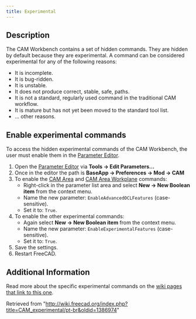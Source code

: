 ```yaml
---
title: Experimental
---
```

## Description

The CAM Workbench contains a set of hidden commands. They are hidden by default because they are experimental. A command can be considered experimental for any of the following reasons:

* It is incomplete.
* It is bug-ridden.
* It is unstable.
* It does not produce correct, stable, safe, paths.
* It is not a standard, regularly used command in the traditional CAM workflow.
* It is mature but has not yet been moved to the standard tool list.
* ... other reasons.

## Enable experimental commands

To access the hidden experimental commands of the CAM Workbench, the user must enable them in the [Parameter Editor](/Std_DlgParameter "Std DlgParameter").

1. Open the [Parameter Editor](/Std_DlgParameter "Std DlgParameter") via **Tools → Edit Parameters...**
2. Once in the editor the path is **BaseApp → Preferences → Mod → CAM**
3. To enable the [CAM Area](/CAM_Area "CAM Area") and [CAM Area Workplane](/CAM_Area_Workplane "CAM Area Workplane") commands:
   * Right-click in the parameter list area and select **New → New Boolean item** from the context menu.
   * Name the new parameter: `EnableAdvancedOCLFeatures` (case-sensitive).
   * Set it to: `True`.
4. To enable the other experimental commands:
   * Again select **New → New Boolean item** from the context menu.
   * Name the new parameter: `EnableExperimentalFeatures` (case-sensitive).
   * Set it to: `True`.
5. Save the settings.
6. Restart FreeCAD.

## Additional Information

Read more about the specific experimental commands on the [wiki pages that link to this one](https://www.freecadweb.org/wiki/Special:WhatLinksHere/CAM_experimental).

Retrieved from "<http://wiki.freecad.org/index.php?title=CAM_experimental/pt-br&oldid=1386974>"